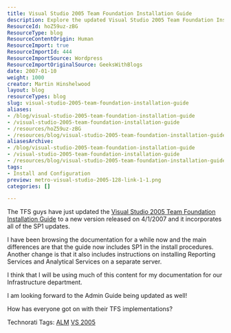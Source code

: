 ```yaml
---
title: Visual Studio 2005 Team Foundation Installation Guide
description: Explore the updated Visual Studio 2005 Team Foundation Installation Guide, featuring SP1 updates and new instructions for Reporting Services. Enhance your TFS setup!
ResourceId: hoZ59uz-zBG
ResourceType: blog
ResourceContentOrigin: Human
ResourceImport: true
ResourceImportId: 444
ResourceImportSource: Wordpress
ResourceImportOriginalSource: GeeksWithBlogs
date: 2007-01-10
weight: 1000
creator: Martin Hinshelwood
layout: blog
resourceTypes: blog
slug: visual-studio-2005-team-foundation-installation-guide
aliases:
- /blog/visual-studio-2005-team-foundation-installation-guide
- /visual-studio-2005-team-foundation-installation-guide
- /resources/hoZ59uz-zBG
- /resources/blog/visual-studio-2005-team-foundation-installation-guide
aliasesArchive:
- /blog/visual-studio-2005-team-foundation-installation-guide
- /visual-studio-2005-team-foundation-installation-guide
- /resources/blog/visual-studio-2005-team-foundation-installation-guide
tags:
- Install and Configuration
preview: metro-visual-studio-2005-128-link-1-1.png
categories: []

---
```

The TFS guys have just updated the [Visual Studio 2005 Team Foundation Installation Guide](http://www.microsoft.com/downloads/details.aspx?familyid=E54BF6FF-026B-43A4-ADE4-A690388F310E&displaylang=en "Visual Studio 2005 Team Foundation Installation Guide") to a new version released on 4/1/2007 and it incorporates all of the SP1 updates.

I have been browsing the documentation for a while now and the main differences are that the guide now includes SP1 in the install procedures. Another change is that it also includes instructions on installing Reporting Services and Analytical Services on a separate server.

I think that I will be using much of this content for my documentation for our Infrastructure department.

I am looking forward to the Admin Guide being updated as well!

How has everyone got on with their TFS implementations?

Technorati Tags: [ALM](http://technorati.com/tags/ALM) [VS 2005](http://technorati.com/tags/VS+2005)
